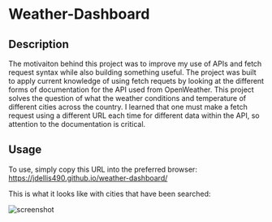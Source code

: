 # Weather-Dashboard

## Description

The motivaiton behind this project was to improve my use of APIs and fetch request syntax while also building something useful. The project was built to apply current knowledge of using fetch requets by looking at the different forms of documentation for the API used from OpenWeather. This project solves the question of what the weather conditions and temperature of different cities across the country. I learned that one must make a fetch request using a different URL each time for different data within the API, so attention to the documentation is critical.

## Usage

To use, simply copy this URL into the preferred browser: 
https://jdellis490.github.io/weather-dashboard/

This is what it looks like with cities that have been searched:

![screenshot](/assets/images/Weather-Dashboard.png)

